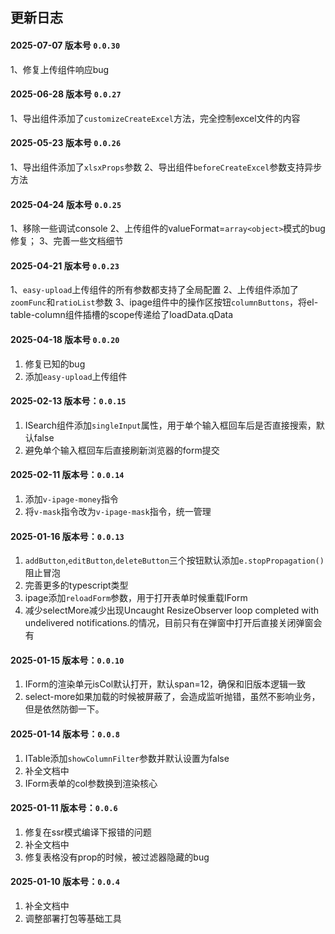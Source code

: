 ## 更新日志

#### 2025-07-07 版本号 `0.0.30`
1、修复上传组件响应bug

#### 2025-06-28 版本号 `0.0.27`
1、导出组件添加了`customizeCreateExcel`方法，完全控制excel文件的内容


#### 2025-05-23 版本号 `0.0.26`
1、导出组件添加了`xlsxProps`参数
2、导出组件`beforeCreateExcel`参数支持异步方法


#### 2025-04-24 版本号 `0.0.25`
1、移除一些调试console
2、上传组件的valueFormat=`array<object>`模式的bug修复；
3、完善一些文档细节

#### 2025-04-21 版本号 `0.0.23` 
1、`easy-upload`上传组件的所有参数都支持了全局配置
2、上传组件添加了`zoomFunc`和`ratioList`参数
3、ipage组件中的操作区按钮`columnButtons`，将el-table-column组件插槽的scope传递给了loadData.qData

#### 2025-04-18 版本号 `0.0.20`
1. 修复已知的bug
2. 添加`easy-upload`上传组件

#### 2025-02-13 版本号：`0.0.15`
1. ISearch组件添加`singleInput`属性，用于单个输入框回车后是否直接搜索，默认false
2. 避免单个输入框回车后直接刷新浏览器的form提交

#### 2025-02-11 版本号：`0.0.14`
1. 添加`v-ipage-money`指令
2. 将`v-mask`指令改为`v-ipage-mask`指令，统一管理



#### 2025-01-16 版本号：`0.0.13`
1. `addButton`,`editButton`,`deleteButton`三个按钮默认添加`e.stopPropagation()`阻止冒泡
2. 完善更多的typescript类型
3. ipage添加`reloadForm`参数，用于打开表单时候重载IForm
4. 减少selectMore减少出现Uncaught ResizeObserver loop completed with undelivered notifications.的情况，目前只有在弹窗中打开后直接关闭弹窗会有

#### 2025-01-15 版本号：`0.0.10`
1. IForm的渲染单元isCol默认打开，默认span=12，确保和旧版本逻辑一致
2. select-more如果加载的时候被屏蔽了，会造成监听抛错，虽然不影响业务，但是依然防御一下。

#### 2025-01-14 版本号：`0.0.8`
1. ITable添加`showColumnFilter`参数并默认设置为false
2. 补全文档中
3. IForm表单的col参数换到渲染核心

#### 2025-01-11 版本号：`0.0.6`
1. 修复在ssr模式编译下报错的问题
2. 补全文档中
3. 修复表格没有prop的时候，被过滤器隐藏的bug

#### 2025-01-10 版本号：`0.0.4`
1. 补全文档中
2. 调整部署打包等基础工具

